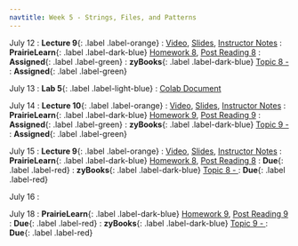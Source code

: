 ```yaml
---
navtitle: Week 5 - Strings, Files, and Patterns
---
```


July 12
: **Lecture 9**{: .label .label-orange}[](#)
    : [Video](#), [Slides](#), [Instructor Notes](#)
: **PrairieLearn**{: .label .label-dark-blue}  [Homework 8](#), [Post Reading 8](#)
    : **Assigned**{: .label .label-green} 
: **zyBooks**{: .label .label-dark-blue} [Topic 8 - ](#)
    : **Assigned**{: .label .label-green} 

July 13
: **Lab 5**{: .label .label-light-blue}[](#)
    : [Colab Document](#)

July 14
: **Lecture 10**{: .label .label-orange}[](#)
    : [Video](#), [Slides](#), [Instructor Notes](#)
: **PrairieLearn**{: .label .label-dark-blue}  [Homework 9](#), [Post Reading 9](#)
    : **Assigned**{: .label .label-green} 
: **zyBooks**{: .label .label-dark-blue} [Topic 9 - ](#)
    : **Assigned**{: .label .label-green} 

July 15
: **Lecture 9**{: .label .label-orange}[](#)
    : [Video](#), [Slides](#), [Instructor Notes](#)
: **PrairieLearn**{: .label .label-dark-blue}  [Homework 8](#), [Post Reading 8](#)
    : **Due**{: .label .label-red} 
: **zyBooks**{: .label .label-dark-blue} [Topic 8 - ](#)
    : **Due**{: .label .label-red} 

July 16
: [](#)

July 18
: **PrairieLearn**{: .label .label-dark-blue}  [Homework 9](#), [Post Reading 9](#)
    : **Due**{: .label .label-red} 
: **zyBooks**{: .label .label-dark-blue} [Topic 9 - ](#)
    : **Due**{: .label .label-red} 


